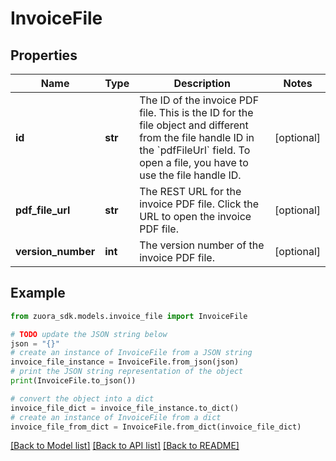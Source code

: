 # InvoiceFile


## Properties

Name | Type | Description | Notes
------------ | ------------- | ------------- | -------------
**id** | **str** | The ID of the invoice PDF file. This is the ID for the file object and different from the file handle ID in the &#x60;pdfFileUrl&#x60; field. To open a file, you have to use the file handle ID.  | [optional] 
**pdf_file_url** | **str** | The REST URL for the invoice PDF file. Click the URL to open the invoice PDF file.  | [optional] 
**version_number** | **int** | The version number of the invoice PDF file.  | [optional] 

## Example

```python
from zuora_sdk.models.invoice_file import InvoiceFile

# TODO update the JSON string below
json = "{}"
# create an instance of InvoiceFile from a JSON string
invoice_file_instance = InvoiceFile.from_json(json)
# print the JSON string representation of the object
print(InvoiceFile.to_json())

# convert the object into a dict
invoice_file_dict = invoice_file_instance.to_dict()
# create an instance of InvoiceFile from a dict
invoice_file_from_dict = InvoiceFile.from_dict(invoice_file_dict)
```
[[Back to Model list]](../README.md#documentation-for-models) [[Back to API list]](../README.md#documentation-for-api-endpoints) [[Back to README]](../README.md)


